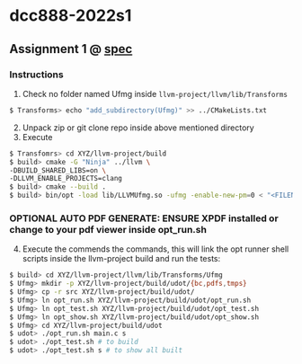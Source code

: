 # dcc888-2022s1

## Assignment 1 @ [spec](https://homepages.dcc.ufmg.br/~fernando/classes/dcc888/assignment/)

### Instructions

1. Check no folder named Ufmg inside `llvm-project/llvm/lib/Transforms`

```bash
$ Transforms> echo "add_subdirectory(Ufmg)" >> ../CMakeLists.txt
```

2. Unpack zip or git clone repo inside above mentioned directory
3. Execute

```bash
$ Transfomrs> cd XYZ/llvm-project/build
$ build> cmake -G "Ninja" ../llvm \
-DBUILD_SHARED_LIBS=on \
-DLLVM_ENABLE_PROJECTS=clang
$ build> cmake --build .
$ build> bin/opt -load lib/LLVMUfmg.so -ufmg -enable-new-pm=0 < "<FILENAME.bc>" > /dev/null
```

### OPTIONAL AUTO PDF GENERATE: ENSURE XPDF installed or change to your pdf viewer inside opt_run.sh

4. Execute the commends the commands, this will link the opt runner shell scripts inside the llvm-project build and run the tests:

```bash
$ build> cd XYZ/llvm-project/llvm/lib/Transforms/Ufmg
$ Ufmg> mkdir -p XYZ/llvm-project/build/udot/{bc,pdfs,tmps}
$ Ufmg> cp -r src XYZ/llvm-project/build/udot/
$ Ufmg> ln opt_run.sh XYZ/llvm-project/build/udot/opt_run.sh
$ Ufmg> ln opt_test.sh XYZ/llvm-project/build/udot/opt_test.sh
$ Ufmg> ln opt_show.sh XYZ/llvm-project/build/udot/opt_show.sh
$ Ufmg> cd XYZ/llvm-project/build/udot
$ udot> ./opt_run.sh main.c s
$ udot> ./opt_test.sh # to build
$ udot> ./opt_test.sh s # to show all built
```
